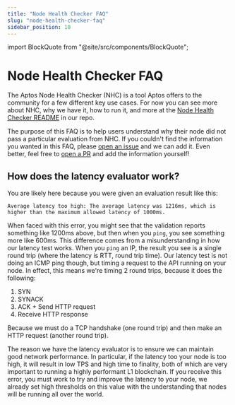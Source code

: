 ```yaml
---
title: "Node Health Checker FAQ"
slug: "node-health-checker-faq"
sidebar_position: 10
---
```


import BlockQuote from "@site/src/components/BlockQuote";

# Node Health Checker FAQ
The Aptos Node Health Checker (NHC) is a tool Aptos offers to the community for a few different key use cases. For now you can see more about NHC, why we have it, how to run it, and more at the [Node Health Checker README](https://github.com/aptos-labs/aptos-core/tree/main/ecosystem/node-checker) in our repo.

The purpose of this FAQ is to help users understand why their node did not pass a particular evaluation from NHC. If you couldn't find the information you wanted in this FAQ, please [open an issue](https://github.com/aptos-labs/aptos-core/issues/new/choose) and we can add it. Even better, feel free to [open a PR](https://github.com/aptos-labs/aptos-core/pulls) and add the information yourself!

## How does the latency evaluator work?
You are likely here because you were given an evaluation result like this:
```
Average latency too high: The average latency was 1216ms, which is higher than the maximum allowed latency of 1000ms.
```

When faced with this error, you might see that the validation reports something like 1200ms above, but then when you `ping`, you see something more like 600ms. This difference comes from a misunderstanding in how our latency test works. When you `ping` an IP, the result you see is a single round trip (where the latency is RTT, round trip time). Our latency test is not doing an ICMP ping though, but timing a request to the API running on your node. In effect, this means we're timing 2 round trips, because it does the following:

1. SYN
2. SYNACK
3. ACK + Send HTTP request
4. Receive HTTP response

Because we must do a TCP handshake (one round trip) and then make an HTTP request (another round trip).

The reason we have the latency evaluator is to ensure we can maintain good network performance. In particular, if the latency too your node is too high, it will result in low TPS and high time to finality, both of which are very important to running a highly performant L1 blockchain. If you receive this error, you must work to try and improve the latency to your node, we already set high thresholds on this value with the understanding that nodes will be running all over the world.
